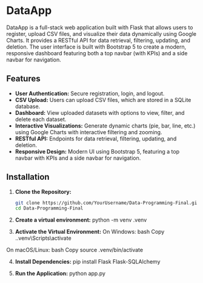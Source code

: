 # DataApp

DataApp is a full-stack web application built with Flask that allows users to register, upload CSV files, and visualize their data dynamically using Google Charts. It provides a RESTful API for data retrieval, filtering, updating, and deletion. The user interface is built with Bootstrap 5 to create a modern, responsive dashboard featuring both a top navbar (with KPIs) and a side navbar for navigation.

## Features

- **User Authentication:** Secure registration, login, and logout.
- **CSV Upload:** Users can upload CSV files, which are stored in a SQLite database.
- **Dashboard:** View uploaded datasets with options to view, filter, and delete each dataset.
- **Interactive Visualizations:** Generate dynamic charts (pie, bar, line, etc.) using Google Charts with interactive filtering and zooming.
- **RESTful API:** Endpoints for data retrieval, filtering, updating, and deletion.
- **Responsive Design:** Modern UI using Bootstrap 5, featuring a top navbar with KPIs and a side navbar for navigation.

## Installation

1. **Clone the Repository:**

   ```bash
   git clone https://github.com/YourUsername/Data-Programming-Final.git
   cd Data-Programming-Final

2. **Create a virtual environment:**
   python -m venv .venv
   
3. **Activate the Virtual Environment:**
  On Windows:
  bash
  Copy
  .\.venv\Scripts\activate

  On macOS/Linux:
  bash
  Copy
  source .venv/bin/activate

4. **Install Dependencies:**
   pip install Flask Flask-SQLAlchemy

5. **Run the Application:**
  python app.py
 

